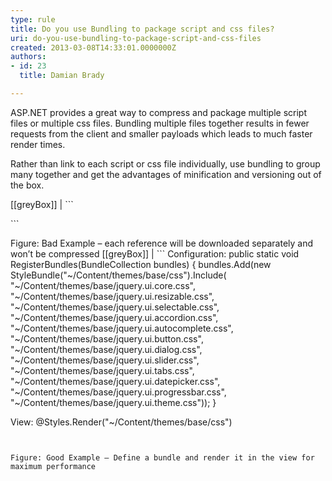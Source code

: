```yaml
---
type: rule
title: Do you use Bundling to package script and css files?
uri: do-you-use-bundling-to-package-script-and-css-files
created: 2013-03-08T14:33:01.0000000Z
authors:
- id: 23
  title: Damian Brady

---
```


ASP.NET provides a great way to compress and package multiple script files or multiple css files.  Bundling multiple files together results in fewer requests from the client and smaller payloads which leads to much faster render times.
 
Rather than link to each script or css file individually, use bundling to group many together and get the advantages of minification and versioning out of the box.

[[greyBox]]
| ```
<link rel="stylesheet" href="~/Content/themes/base/jquery.ui.core.css" />
<link rel="stylesheet" href="~/Content/themes/base/jquery.ui.resizable.css" />
<link rel="stylesheet" href="~/Content/themes/base/jquery.ui.selectable.css" />
<link rel="stylesheet" href="~/Content/themes/base/jquery.ui.accordion.css" />
<link rel="stylesheet" href="~/Content/themes/base/jquery.ui.autocomplete.css" />
<link rel="stylesheet" href="~/Content/themes/base/jquery.ui.button.css" />
<link rel="stylesheet" href="~/Content/themes/base/jquery.ui.dialog.css" />
<link rel="stylesheet" href="~/Content/themes/base/jquery.ui.slider.css" />
<link rel="stylesheet" href="~/Content/themes/base/jquery.ui.tabs.css" />
<link rel="stylesheet" href="~/Content/themes/base/jquery.ui.datepicker.css" />
<link rel="stylesheet" href="~/Content/themes/base/jquery.ui.progressbar.css" />
<link rel="stylesheet" href="~/Content/themes/base/jquery.ui.theme.css" />
```


Figure: Bad Example – each reference will be downloaded separately and won’t be compressed
[[greyBox]]
| ```
Configuration:
public static void RegisterBundles(BundleCollection bundles)
{
        bundles.Add(new StyleBundle("~/Content/themes/base/css").Include(
                "~/Content/themes/base/jquery.ui.core.css",
                "~/Content/themes/base/jquery.ui.resizable.css",
                "~/Content/themes/base/jquery.ui.selectable.css",
                "~/Content/themes/base/jquery.ui.accordion.css",
                "~/Content/themes/base/jquery.ui.autocomplete.css",
                "~/Content/themes/base/jquery.ui.button.css",
                "~/Content/themes/base/jquery.ui.dialog.css",
                "~/Content/themes/base/jquery.ui.slider.css",
                "~/Content/themes/base/jquery.ui.tabs.css",
                "~/Content/themes/base/jquery.ui.datepicker.css",
                "~/Content/themes/base/jquery.ui.progressbar.css",
                "~/Content/themes/base/jquery.ui.theme.css"));
}

View:
@Styles.Render("~/Content/themes/base/css")
```


Figure: Good Example – Define a bundle and render it in the view for maximum performance

